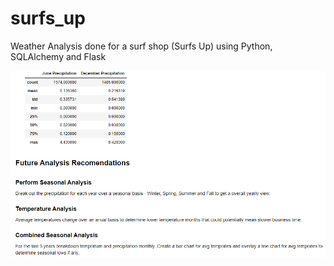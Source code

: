 # surfs_up
Weather Analysis done for a surf shop (Surfs Up) using Python, SQLAlchemy and Flask

![snippet](https://github.com/Wish-Patel/surfs_up/blob/master/snippet.PNG)
